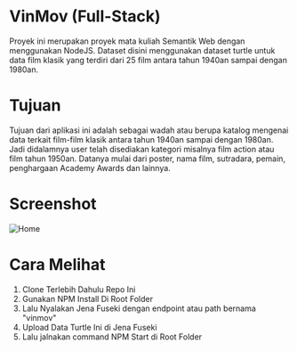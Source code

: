 # VinMov (Full-Stack)

Proyek ini merupakan proyek mata kuliah Semantik Web dengan menggunakan NodeJS. Dataset disini menggunakan dataset turtle untuk data film klasik yang terdiri dari 25 film antara tahun 1940an sampai dengan 1980an.

# Tujuan
Tujuan dari aplikasi ini adalah sebagai wadah atau berupa katalog mengenai data terkait film-film klasik antara tahun 1940an sampai dengan 1980an. Jadi didalamnya user telah disediakan kategori misalnya film action atau film tahun 1950an. Datanya mulai dari poster, nama film, sutradara, pemain, penghargaan Academy Awards dan lainnya.

# Screenshot
![Home](https://user-images.githubusercontent.com/74525298/171984261-932893b1-81b1-49bb-a6e8-a1023c9b2415.png)

# Cara Melihat
1. Clone Terlebih Dahulu Repo Ini
2. Gunakan NPM Install Di Root Folder
3. Lalu Nyalakan Jena Fuseki dengan endpoint atau path bernama "vinmov"
4. Upload Data Turtle Ini di Jena Fuseki
5. Lalu jalnakan command NPM Start di Root Folder
